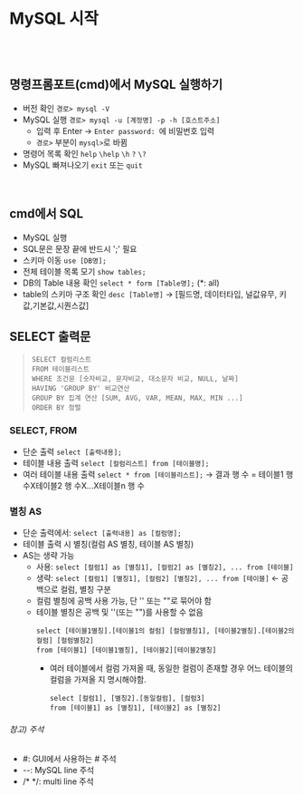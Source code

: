 # MySQL 시작
<br/><br/>
## 명령프롬포트(cmd)에서 MySQL 실행하기
- 버전 확인 `경로> mysql -V`
- MySQL 실행 `경로> mysql -u [계정명] -p -h [호스트주소]`
  * 입력 후 Enter &rarr; `Enter password: `에 비밀번호 입력
  * `경로>` 부분이 `mysql>`로 바뀜
- 명령어 목록 확인 `help` `\help` `\h` `?` `\?`
- MySQL 빠져나오기 `exit` 또는 `quit`
<br/>

## cmd에서 SQL
- MySQL 실행
- SQL문은 문장 끝에 반드시 ';' 필요
- 스키마 이동 `use [DB명];`
- 전체 테이블 목록 모기 `show tables;`
- DB의 Table 내용 확인 `select * form [Table명];` (*: all)
- table의 스키마 구조 확인 `desc [Table명]` &rarr; [필드명, 데이터타입, 널값유무, 키값,기본값,시퀀스값]

## SELECT 출력문
> ```
> SELECT 컬럼리스트
> FROM 테이블리스트
> WHERE 조건문 [숫자비교, 문자비교, 대소문자 비교, NULL, 날짜]
> HAVING 'GROUP BY' 비교연산
> GROUP BY 집계 연산 [SUM, AVG, VAR, MEAN, MAX, MIN ...]
> ORDER BY 정렬
> ```
### SELECT, FROM
- 단순 출력 `select [출력내용];`
- 테이블 내용 출력 `select [컬럼리스트] from [테이블명];`
- 여러 테이블 내용 출력 `select * from [테이블리스트];` &rarr; 결과 행 수 = 테이블1 행 수X테이블2 행 수X...X테이블n 행 수
### 별칭 AS
  - 단순 출력에서: `select [출력내용] as [컬럼명];`
  - 테이블 출력 시 별칭(컬럼 AS 별칭, 테이블 AS 별칭)
  - AS는 생략 가능
    - 사용: `select [컬럼1] as [별칭1], [컬럼2] as [별칭2], ... from [테이블]`
    - 생략: `select [컬럼1] [별칭1], [컬럼2] [별칭2], ... from [테이블]` &larr; 공백으로 컬럼, 별칭 구분
    - 컬럼 별칭에 공백 사용 가능, 단 '' 또는 ""로 묶어야 함
    - 테이블 별칭은 공백 및 ''(또는 "")를 사용할 수 없음
      ```
      select [테이블1별칭].[테이블1의 컬럼] [컬럼별칭1], [테이블2별칭].[테이블2의 컬럼] [컬럼별칭2]
      from [테이블1] [테이블1별칭], [테이블2][테이블2별칭]
      ```
       - 여러 테이블에서 컬럼 가져올 때, 동일한 컬럼이 존재할 경우 어느 테이블의 컬럼을 가져올 지 명시해야함.
         ```
         select [컬럼1], [별칭2].[동일컬럼], [컬럼3]
         from [테이블1] as [별칭1], [테이블2] as [별칭2]
         ```


###### 참고) 주석
- #: GUI에서 사용하는 # 주석
- --: MySQL line 주석
- /* */: multi line 주석
